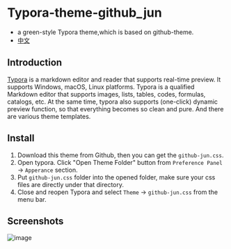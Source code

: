 # Typora-theme-github_jun
- a green-style Typora theme,which is based on github-theme. 
- [中文](README_CN.md)

## Introduction
[Typora](https://www.typora.io/) is a markdown editor and reader that supports real-time preview. It supports Windows, macOS, Linux platforms. Typora is a qualified Markdown editor that supports images, lists, tables, codes, formulas, catalogs, etc. At the same time, typora also supports (one-click) dynamic preview function, so that everything becomes so clean and pure. And there are various theme templates.

## Install
1. Download this theme from Github, then you can get the `github-jun.css`.
2. Open typora. Click "Open Theme Folder" button from `Preference Panel` → `Apperance` section.
3. Put `github-jun.css` folder into the opened folder, make sure your css files are directly under that directory.
4. Close and reopen Typora and select `Theme` → `github-jun.css` from the menu bar.

## Screenshots
![image](https://user-images.githubusercontent.com/77498498/174301969-f38ed98e-1a68-49f6-852a-d9695a020040.png)


